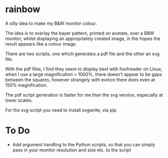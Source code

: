 # rainbow

A silly idea to make my B&W monitor colour.

The idea is to overlay the bayer pattern, printed on acetate, over a B&W monitor, whilst displaying an appropriately created image, 
in the hopes the result appears like a colour image.

There are two scripts, one which generates a pdf file and the other an svg file.

With the pdf files, I find they seem to display best with foxitreader on Linux, when I use a large magnification > 1000%, there doesn't appear 
to be gaps between the squares, however strangely with evince there does even at 150% magnification.

The pdf script generation is faster for me than the svg version, especially at lower scales.

For the svg script you need to install svgwrite, via pip.

# To Do

* Add argument handling to the Python scripts, so that you can simply pass in your monitor resolution and size etc. to the script
